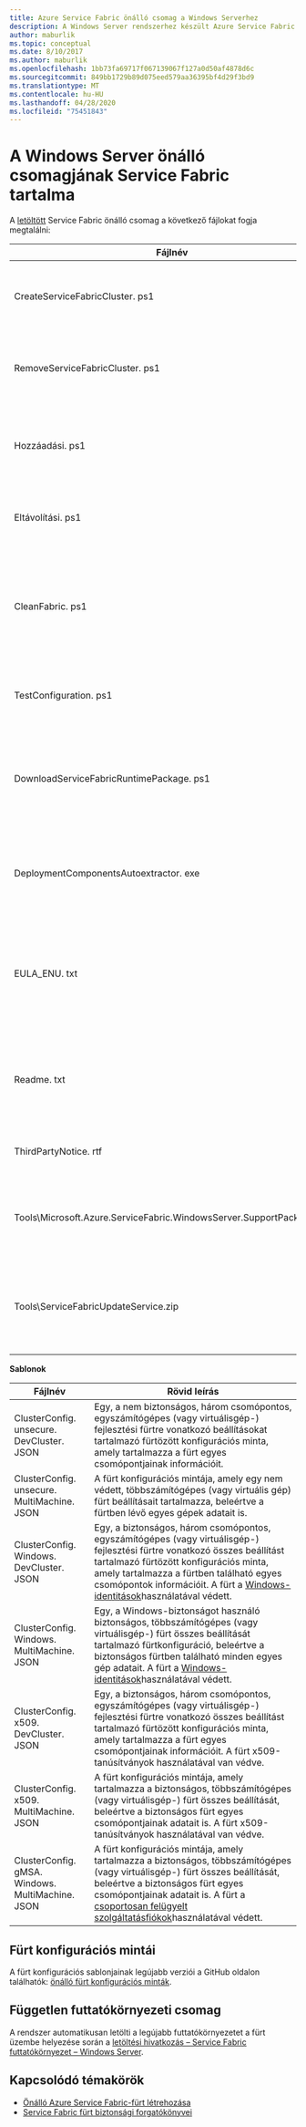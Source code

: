 ```yaml
---
title: Azure Service Fabric önálló csomag a Windows Serverhez
description: A Windows Server rendszerhez készült Azure Service Fabric önálló csomagja leírása és tartalma.
author: maburlik
ms.topic: conceptual
ms.date: 8/10/2017
ms.author: maburlik
ms.openlocfilehash: 1bb73fa69717f067139067f127a0d50af4878d6c
ms.sourcegitcommit: 849bb1729b89d075eed579aa36395bf4d29f3bd9
ms.translationtype: MT
ms.contentlocale: hu-HU
ms.lasthandoff: 04/28/2020
ms.locfileid: "75451843"
---
```

# <a name="contents-of-service-fabric-standalone-package-for-windows-server"></a>A Windows Server önálló csomagjának Service Fabric tartalma
A [letöltött](https://go.microsoft.com/fwlink/?LinkId=730690) Service Fabric önálló csomag a következő fájlokat fogja megtalálni:

| **Fájlnév** | **Rövid leírás** |
| --- | --- |
| CreateServiceFabricCluster. ps1 |Egy PowerShell-parancsfájl, amely létrehozza a fürtöt a ClusterConfig. JSON beállításainak használatával. |
| RemoveServiceFabricCluster. ps1 |Egy PowerShell-parancsfájl, amely eltávolítja a fürtöt a ClusterConfig. JSON beállításainak használatával. |
| Hozzáadási. ps1 |PowerShell-parancsfájl, amely egy csomópontnak egy meglévő üzembe helyezett fürthöz való hozzáadását végzi az aktuális gépen. |
| Eltávolítási. ps1 |PowerShell-parancsfájl egy csomópontnak egy meglévő telepített fürtből a jelenlegi gépről való eltávolításához. |
| CleanFabric. ps1 |PowerShell-parancsfájl egy önálló Service Fabric telepítésének a jelenlegi gépről való kitakarításához. A korábbi MSI-telepítéseket a saját társított eltávolításaik használatával kell eltávolítani. |
| TestConfiguration. ps1 |Egy PowerShell-parancsfájl a cluster. JSON fájlban megadott infrastruktúra elemzéséhez. |
| DownloadServiceFabricRuntimePackage. ps1 |A legújabb futásidejű csomag sávon kívüli letöltéséhez használt PowerShell-szkript olyan helyzetekben, amikor a központi telepítésű gép nincs csatlakoztatva az internethez. |
| DeploymentComponentsAutoextractor. exe |Az önálló csomag parancsfájljai által használt üzembe helyezési összetevőket tartalmazó önkicsomagoló Archívum. |
| EULA_ENU. txt |A Microsoft Azure Service Fabric önálló Windows Server-csomag használatára vonatkozó licencfeltételek. [A végfelhasználói licencszerződés másolatát most letöltheti](https://go.microsoft.com/fwlink/?LinkID=733084) . |
| Readme. txt |A kibocsátási megjegyzésekre és az alapszintű telepítési utasításokra mutató hivatkozás. Ez a dokumentum útmutatásának részhalmaza. |
| ThirdPartyNotice. rtf |A csomagban található harmadik féltől származó szoftverek megjegyzése. |
| Tools\Microsoft.Azure.ServiceFabric.WindowsServer.SupportPackage.zip |StandaloneLogCollector. exe, amely igény szerint a nyomkövetési naplók gyűjtésére és feltöltésére szolgál a Microsoftnak támogatási célból. |
| Tools\ServiceFabricUpdateService.zip |Egy eszköz, amely lehetővé teszi az automatikus kód frissítését olyan fürtökön, amelyek nem rendelkeznek internet-hozzáféréssel. További részletek [itt](service-fabric-cluster-upgrade-windows-server.md) találhatók|

**Sablonok** 

| **Fájlnév** | **Rövid leírás** |
| --- | --- |
| ClusterConfig. unsecure. DevCluster. JSON |Egy, a nem biztonságos, három csomópontos, egyszámítógépes (vagy virtuálisgép-) fejlesztési fürtre vonatkozó beállításokat tartalmazó fürtözött konfigurációs minta, amely tartalmazza a fürt egyes csomópontjainak információit. |
| ClusterConfig. unsecure. MultiMachine. JSON |A fürt konfigurációs mintája, amely egy nem védett, többszámítógépes (vagy virtuális gép) fürt beállításait tartalmazza, beleértve a fürtben lévő egyes gépek adatait is. |
| ClusterConfig. Windows. DevCluster. JSON |Egy, a biztonságos, három csomópontos, egyszámítógépes (vagy virtuálisgép-) fejlesztési fürtre vonatkozó összes beállítást tartalmazó fürtözött konfigurációs minta, amely tartalmazza a fürtben található egyes csomópontok információit. A fürt a [Windows-identitások](https://msdn.microsoft.com/library/ff649396.aspx)használatával védett. |
| ClusterConfig. Windows. MultiMachine. JSON |Egy, a Windows-biztonságot használó biztonságos, többszámítógépes (vagy virtuálisgép-) fürt összes beállítását tartalmazó fürtkonfiguráció, beleértve a biztonságos fürtben található minden egyes gép adatait. A fürt a [Windows-identitások](https://msdn.microsoft.com/library/ff649396.aspx)használatával védett. |
| ClusterConfig. x509. DevCluster. JSON |Egy, a biztonságos, három csomópontos, egyszámítógépes (vagy virtuálisgép-) fejlesztési fürtre vonatkozó összes beállítást tartalmazó fürtözött konfigurációs minta, amely tartalmazza a fürt egyes csomópontjainak információit. A fürt x509-tanúsítványok használatával van védve. |
| ClusterConfig. x509. MultiMachine. JSON |A fürt konfigurációs mintája, amely tartalmazza a biztonságos, többszámítógépes (vagy virtuálisgép-) fürt összes beállítását, beleértve a biztonságos fürt egyes csomópontjainak adatait is. A fürt x509-tanúsítványok használatával van védve. |
| ClusterConfig. gMSA. Windows. MultiMachine. JSON |A fürt konfigurációs mintája, amely tartalmazza a biztonságos, többszámítógépes (vagy virtuálisgép-) fürt összes beállítását, beleértve a biztonságos fürt egyes csomópontjainak adatait is. A fürt a [csoportosan felügyelt szolgáltatásfiókok](https://technet.microsoft.com/library/jj128431(v=ws.11).aspx)használatával védett. |

## <a name="cluster-configuration-samples"></a>Fürt konfigurációs mintái
A fürt konfigurációs sablonjainak legújabb verziói a GitHub oldalon találhatók: [önálló fürt konfigurációs minták](https://github.com/Azure-Samples/service-fabric-dotnet-standalone-cluster-configuration/tree/master/Samples).

## <a name="independent-runtime-package"></a>Független futtatókörnyezeti csomag
A rendszer automatikusan letölti a legújabb futtatókörnyezetet a fürt üzembe helyezése során a [letöltési hivatkozás – Service Fabric futtatókörnyezet – Windows Server](https://go.microsoft.com/fwlink/?linkid=839354).

## <a name="related"></a>Kapcsolódó témakörök
* [Önálló Azure Service Fabric-fürt létrehozása](service-fabric-cluster-creation-for-windows-server.md)
* [Service Fabric fürt biztonsági forgatókönyvei](service-fabric-windows-cluster-windows-security.md)
